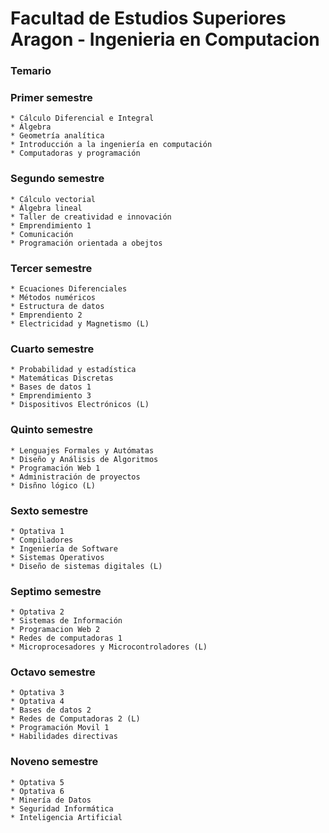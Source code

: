 # Facultad de Estudios Superiores Aragon - Ingenieria en Computacion

### **Temario**

### Primer semestre

    * Cálculo Diferencial e Integral
    * Álgebra
    * Geometría analítica
    * Introducción a la ingeniería en computación
    * Computadoras y programación

### Segundo semestre

    * Cálculo vectorial 
    * Álgebra lineal
    * Taller de creatividad e innovación
    * Emprendimiento 1
    * Comunicación 
    * Programación orientada a obejtos

### Tercer semestre
    
    * Ecuaciones Diferenciales
    * Métodos numéricos
    * Estructura de datos
    * Emprendiento 2
    * Electricidad y Magnetismo (L)

### Cuarto semestre

    * Probabilidad y estadística
    * Matemáticas Discretas
    * Bases de datos 1
    * Emprendimiento 3
    * Dispositivos Electrónicos (L)

### Quinto semestre

    * Lenguajes Formales y Autómatas 
    * Diseño y Análisis de Algoritmos
    * Programación Web 1 
    * Administración de proyectos
    * Disñno lógico (L)

### Sexto semestre 

    * Optativa 1
    * Compiladores
    * Ingeniería de Software
    * Sistemas Operativos
    * Diseño de sistemas digitales (L)

### Septimo semestre

    * Optativa 2
    * Sistemas de Información
    * Programacion Web 2
    * Redes de computadoras 1 
    * Microprocesadores y Microcontroladores (L)

### Octavo semestre

    * Optativa 3 
    * Optativa 4
    * Bases de datos 2
    * Redes de Computadoras 2 (L)
    * Programación Movil 1 
    * Habilidades directivas

### Noveno semestre

    * Optativa 5
    * Optativa 6
    * Minería de Datos
    * Seguridad Informática
    * Inteligencia Artificial







